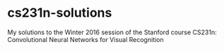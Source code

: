 # cs231n-solutions
My solutions to the Winter 2016 session of the Stanford course CS231n: Convolutional Neural Networks for Visual Recognition
